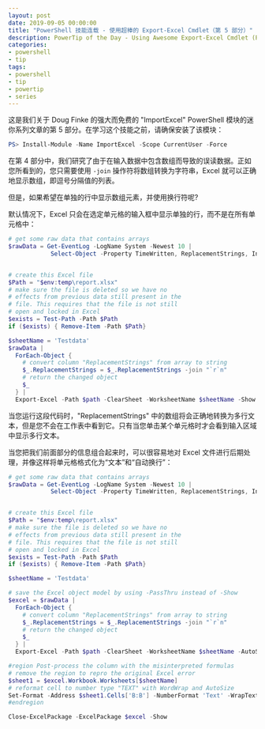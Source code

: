 ```yaml
---
layout: post
date: 2019-09-05 00:00:00
title: "PowerShell 技能连载 - 使用超棒的 Export-Excel Cmdlet（第 5 部分）"
description: PowerTip of the Day - Using Awesome Export-Excel Cmdlet (Part 5)
categories:
- powershell
- tip
tags:
- powershell
- tip
- powertip
- series
---
```

这是我们关于 Doug Finke 的强大而免费的 "ImportExcel" PowerShell 模块的迷你系列文章的第 5 部分。在学习这个技能之前，请确保安装了该模块：

```powershell
PS> Install-Module -Name ImportExcel -Scope CurrentUser -Force
```

在第 4 部分中，我们研究了由于在输入数据中包含数组而导致的误读数据。正如您所看到的，您只需要使用 `-join` 操作符将数组转换为字符串，Excel 就可以正确地显示数组，即逗号分隔值的列表。

但是，如果希望在单独的行中显示数组元素，并使用换行符呢?

默认情况下，Excel 只会在选定单元格的输入框中显示单独的行，而不是在所有单元格中：

```powershell
# get some raw data that contains arrays
$rawData = Get-EventLog -LogName System -Newest 10 |
            Select-Object -Property TimeWritten, ReplacementStrings, InstanceId


# create this Excel file
$Path = "$env:temp\report.xlsx"
# make sure the file is deleted so we have no
# effects from previous data still present in the
# file. This requires that the file is not still
# open and locked in Excel
$exists = Test-Path -Path $Path
if ($exists) { Remove-Item -Path $Path}

$sheetName = 'Testdata'
$rawData |
  ForEach-Object {
    # convert column "ReplacementStrings" from array to string
    $_.ReplacementStrings = $_.ReplacementStrings -join "`r`n"
    # return the changed object
    $_
  } |
  Export-Excel -Path $path -ClearSheet -WorksheetName $sheetName -Show
```

当您运行这段代码时，"ReplacementStrings" 中的数组将会正确地转换为多行文本，但是您不会在工作表中看到它。只有当您单击某个单元格时才会看到输入区域中显示多行文本。

当您把我们前面部分的信息组合起来时，可以很容易地对 Excel 文件进行后期处理，并像这样将单元格格式化为“文本”和“自动换行”：

```powershell
# get some raw data that contains arrays
$rawData = Get-EventLog -LogName System -Newest 10 |
            Select-Object -Property TimeWritten, ReplacementStrings, InstanceId


# create this Excel file
$Path = "$env:temp\report.xlsx"
# make sure the file is deleted so we have no
# effects from previous data still present in the
# file. This requires that the file is not still
# open and locked in Excel
$exists = Test-Path -Path $Path
if ($exists) { Remove-Item -Path $Path}

$sheetName = 'Testdata'

# save the Excel object model by using -PassThru instead of -Show
$excel = $rawData |
  ForEach-Object {
    # convert column "ReplacementStrings" from array to string
    $_.ReplacementStrings = $_.ReplacementStrings -join "`r`n"
    # return the changed object
    $_
  } |
  Export-Excel -Path $path -ClearSheet -WorksheetName $sheetName -AutoSize -PassThru

#region Post-process the column with the misinterpreted formulas
# remove the region to repro the original Excel error
$sheet1 = $excel.Workbook.Worksheets[$sheetName]
# reformat cell to number type "TEXT" with WordWrap and AutoSize
Set-Format -Address $sheet1.Cells['B:B'] -NumberFormat 'Text' -WrapText -AutoSize
#endregion

Close-ExcelPackage -ExcelPackage $excel -Show
```

<!--本文国际来源：[Using Awesome Export-Excel Cmdlet (Part 5)](https://community.idera.com/database-tools/powershell/powertips/b/tips/posts/using-awesome-export-excel-cmdlet-part-5)-->

